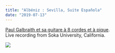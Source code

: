 ```yaml
---
title: "Albéniz : Sevilla, Suite Española"
date: "2019-07-13"
---
```


[Paul Galbraith et sa guitare à 8 cordes et à pique](https://youtu.be/FAnx00s2Cn0).  
Live recording from Soka University, California.

![](https://blog.atlant.is/wp-content/uploads/2019/07/paul-galbraith.jpeg)
